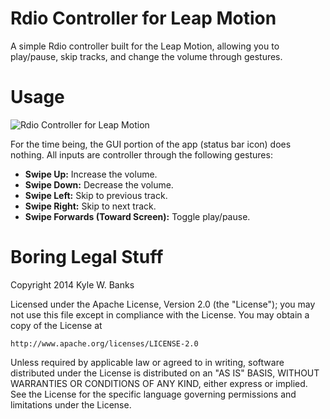 Rdio Controller for Leap Motion
===============================

A simple Rdio controller built for the Leap Motion, allowing you to play/pause, skip tracks, and change the volume through gestures.


Usage
=====

![Rdio Controller for Leap Motion](https://s3.amazonaws.com/kylewbanks/rdio_controller_screenshot.png "Rdio Controller for Leap Motion")

For the time being, the GUI portion of the app (status bar icon) does nothing. All inputs are controller through the following gestures:

- **Swipe Up:** Increase the volume.
- **Swipe Down:** Decrease the volume.
- **Swipe Left:** Skip to previous track.
- **Swipe Right:** Skip to next track.
- **Swipe Forwards (Toward Screen):** Toggle play/pause.


Boring Legal Stuff
==================
Copyright 2014 Kyle W. Banks

Licensed under the Apache License, Version 2.0 (the "License");
you may not use this file except in compliance with the License.
You may obtain a copy of the License at

    http://www.apache.org/licenses/LICENSE-2.0

Unless required by applicable law or agreed to in writing, software
distributed under the License is distributed on an "AS IS" BASIS,
WITHOUT WARRANTIES OR CONDITIONS OF ANY KIND, either express or implied.
See the License for the specific language governing permissions and
limitations under the License.
